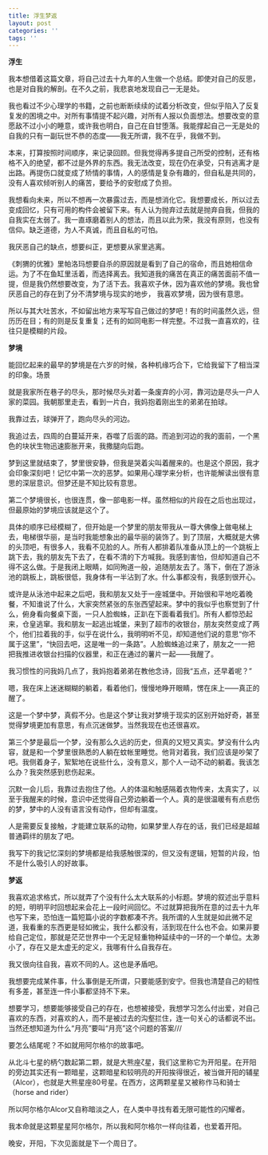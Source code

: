 ```yaml
---
title: 浮生梦返
layout: post
categories: ''
tags: ''
---
```

__浮生__

  我本想借着这篇文章，将自己过去十九年的人生做一个总结。即使对自己的反思，也是对自我的解剖。在不久之前，我悲哀地发现自己一无是处。
  

    

我也看过不少心理学的书籍，之前也断断续续的试着分析改变，但似乎陷入了反复复发的困境之中。对所有事情提不起兴趣，对所有人报以负面想法。想要改变的意愿敌不过小小的睡意，或许我也明白，自己在自甘堕落。我能撑起自己一无是处的自我的只有一副玩世不恭的态度——我无所谓，我不在乎，我做不到。
  

    

本来，打算按照时间顺序，来记录回顾。但我觉得再多提自己所受的控制，还有格格不入的绝望，都不过是外界的东西。我无法改变，现在仍在承受，只有逃离才是出路。再提伤口就变成了矫情的事情，人的感情是复杂有趣的，但自私是共同的，没有人喜欢倾听别人的痛苦，要给予的安慰成了负担。
  

    

我想看向未来，所以不想再一次暴露过去，而是想消化它。我想要成长，所以过去变成回忆，只有可用的构件会被留下来。有人认为抛弃过去就是抛弃自我，但我的自我实在太弱了。我一直琢磨着别人的想法，而且以此为荣，我没有原则，也没有信仰。缺乏道德，为人不真诚，而且自私的可怕。

    

    

我厌恶自己的缺点，想要纠正，更想要从家里逃离。
 

    

《刺猬的优雅》里帕洛玛想要自杀的原因就是看到了自己的宿命，而且她相信命运。为了不在鱼缸里活着，而选择离去。我知道我的痛苦在真正的痛苦面前不值一提，但是我仍然想要改变，为了活下去。我喜欢子休，因为喜欢他的梦境。我也曾厌恶自己的存在到了分不清梦境与现实的地步，  我喜欢梦境，因为很有意思。
  

    

所以与其大吐苦水，不如留出地方来写写自己做过的梦吧！有的时间虽然久远，但历历在目；有的则是反复重复；还有的如同电影一样完整。不过我一直喜欢的，往往只是模糊的片段。




__梦境__

    

 能回忆起来的最早的梦境是在六岁的时候，各种机缘巧合下，它给我留下了相当深的印象。场景

    

就是我家所在巷子的尽头，那时候尽头对着一条废弃的小河，靠河边是尽头一户人家的菜园。我朝那里走去，看到一片白，我妈抱着刚出生的弟弟在拍球。

    

我靠过去，球弹开了，跑向尽头的河边。

    

我追过去，四周的白蔓延开来，吞噬了后面的路。而追到河边的我的面前，一个黑色的块状生物迅速膨胀开来，我撒腿向后跑。

    

梦到这里就结束了，梦里很安静，但我是哭着尖叫着醒来的。也是这个原因，我才会印象深刻吧！记忆中第一次的恶梦。如果用心理学来分析，也许能解读出很有意思的深层意识。但梦还是不知比较有意思。

    

第二个梦境很长，也很连贯，像一部电影一样。虽然相似的片段在之后也出现过，但最原始的梦境应该就是这个了。

    

具体的顺序已经模糊了，但开始是一个梦里的朋友带我从一尊大佛像上做电梯上去，电梯很华丽，是当时我能想象出的最华丽的装饰了。到了顶层，大概就是大佛的头顶吧，有很多人，我看不见脸的人。所有人都排着队准备从顶上的一个跳板上跳下去，我的朋友先下去了，在看不清的下方喊我。我感到害怕，但却知道自己不得不这么做。于是我闭上眼睛，如同殉道一般，追随朋友去了。落下，倒在了游泳池的跳板上，跳板很低，我身体有一半沾到了水。什么事都没有，我感到很开心。

    

或许是从泳池中起来之后吧，我和朋友又处于一座城堡中。开始很和平地吃着晚餐，不知谁说了什么，大家突然紧张的东张西望起来。梦中的我似乎也察觉到了什么，俯身看向餐桌下面，一只人脸蜘蛛，正趴在下面看着我们。所有人都惊恐起来，仓皇逃窜。我和朋友一起逃出城堡，来到了超市的收银台，朋友突然变成了两个，他们拉着我的手，似乎在说什么，我明明听不见，却知道他们说的意思“你不属于这里”，“快回去吧，这是唯一的一条路”。人脸蜘蛛追过来了，朋友之一一把把我推进收银台扫描的仪器里，和正在通过的薯片一起——我醒了。

    

我习惯性的问我妈几点了，我妈抱着弟弟在教他念诗，回我“五点，还早着呢？”

    

嗯，我在床上迷迷糊糊的躺着，看着他们，慢慢地睁开眼睛，愣在床上——真正的醒了。

    

这是一个梦中梦，真假不分。也是这个梦让我对梦境于现实的区别开始好奇，甚至觉得梦境更加有意思，有点沉迷做梦。当然我现在也还很喜欢。

    

第三个梦是最后一个梦，没有那么久远的历史，但真的又短又真实。梦没有什么内容，就是和一个梦里很熟悉的人躺在蚊帐里睡觉。他背对着我，我们应该是吵架了吧。我侧着身子，絮絮地在说些什么，没有意义，那个人一动不动的躺着。我该怎么办？我突然感到悲伤起来。

    

沉默一会儿后，我靠过去抱住了他。人的体温和触感隔着衣物传来，太真实了，以至于我醒来的时候，意识中还觉得自己旁边躺着一个人。真的是很温暖有有点悲伤的梦，梦中的人没有语言没有动作，但却有温度。

    

人是需要反复接触，才能建立联系的动物，如果梦里人存在的话，我们已经是超越普通羁绊的朋友了吧。

    

我写下的我记忆深刻的梦境都是给我感触很深的，但又没有逻辑，短暂的片段，怕不是什么吸引人的好故事。

    

__梦返__

    

我喜欢追求格式，所以就弄了个没有什么太大联系的小标题。梦境的叙述出乎意料的短，明明平时回想起来会花上一段时间回忆。不过就算把我所在意的过去十九年也写下来，恐怕连一篇短篇小说的字数都凑不齐。我所谓的人生就是如此微不足道，我看重的东西更是轻如微尘，我什么都没有，活到现在什么也不会。如果非要给自己定位，那就是茫茫世界中一个无足轻重物种延续中的一环的一个单位。太渺小了，存在又是太虚无的定义，我哪有什么自我存在。

    

我又很向往自我，喜欢不同的人。这也是矛盾吧。

    

我想要完成某件事，什么事倒是无所谓，只要能感到安宁。但我也清楚自己的韧性有多差，甚至连一件小事都坚持不下来。

    

想要学习，想要能够接受自己的存在，也想被接受，我想学习怎么付出爱，对自己喜欢的东西，对喜欢的人，而不是被过去的沟壑拦住，连一句关心的话都说不出。当然还想知道为什么“月亮”要叫“月亮”这个问题的答案///

    

要怎么结尾呢？不如就用阿尔格尔的故事吧。

    

从北斗七星的柄勺数起第二颗，就是大熊座ζ星，我们这里称它为开阳星。在开阳的旁边其实还有一颗暗星，这颗暗星和较明亮的开阳挨得很近，被当做开阳的辅星（Alcor），也就是大熊星座80号星。在西方，这两颗星星又被称作马和骑士（horse and rider）

    

所以阿尔格尔Alcor又自称暗淡之人，在人类中寻找有着无限可能性的闪耀者。

    

我本命就是这颗星星阿尔格尔，所以我和阿尔格尔一样向往着，也爱着开阳。

    

晚安，开阳，下次见面就是下一个周日了。